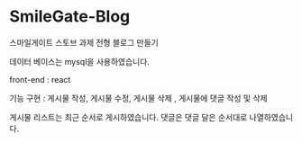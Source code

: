 # SmileGate-Blog

스마일게이트 스토브 과제 전형 블로그 만들기

데이터 베이스는 mysql을 사용하였습니다.

front-end : react

기능 구현 : 게시물 작성, 게시물 수정, 게시물 삭제 , 게시물에 댓글 작성 및 삭제

게시물 리스트는 최근 순서로 게시하였습니다.
댓글은 댓글 달은 순서대로 나열하였습니다.
